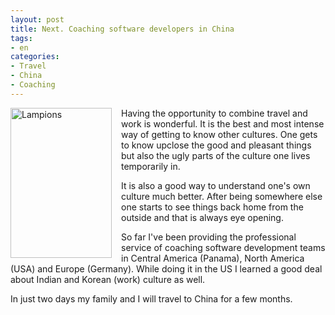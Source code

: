 ```yaml
---
layout: post
title: Next. Coaching software developers in China
tags:
- en
categories:
- Travel
- China
- Coaching
---
```


<a href="https://www.flickr.com/photos/-nach-/4378709936" title="Lampions by Frederic Chanal, on Flickr"><img src="https://farm5.staticflickr.com/4064/4378709936_2a67780e9b_m.jpg" width="162" height="240" alt="Lampions" align="left" style="margin-right: 15px"></a> Having the opportunity to combine travel and work is wonderful. It is the best and most intense way of getting to know other cultures. One gets to know upclose the good and pleasant things but also the ugly parts of the culture one lives temporarily in. 

It is also a good way to understand one's own culture much better. After being somewhere else one starts to see things back home from the outside and that is always eye opening.

So far I've been providing the professional service of coaching software development teams in Central America (Panama), North America (USA) and Europe (Germany). While doing it in the US I learned a good deal about Indian and Korean (work) culture as well.

In just two days my family and I will travel to China for a few months.
<br clear="all">

